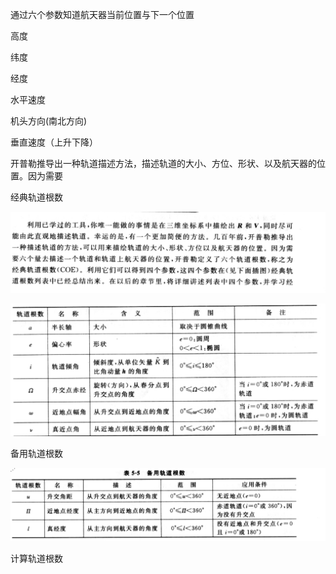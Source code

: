 通过六个参数知道航天器当前位置与下一个位置

高度

纬度

经度

水平速度

机头方向(南北方向)

垂直速度（上升下降）



开普勒推导出一种轨道描述方法，描述轨道的大小、方位、形状、以及航天器的位置。因为需要

经典轨道根数

![image-20241218175206295](https://raw.githubusercontent.com/PeipengWang/picture/master/jiqixuexiimage-20241218175206295-1734515533923-1-1734515535322-3.png)



![image-20241218180226287](https://raw.githubusercontent.com/PeipengWang/picture/master/jiqixuexiimage-20241218180226287-1734516149398-5.png)

备用轨道根数



![image-20241218180811541](https://raw.githubusercontent.com/PeipengWang/picture/master/jiqixuexiimage-20241218180811541-1734516494310-7.png)



计算轨道根数

